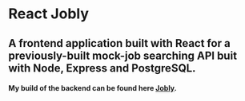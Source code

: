 # React Jobly

## A frontend application built with React for a previously-built mock-job searching API buit with Node, Express and PostgreSQL.
#### My build of the backend can be found here [Jobly](https://github.com/langevinj/jobly).